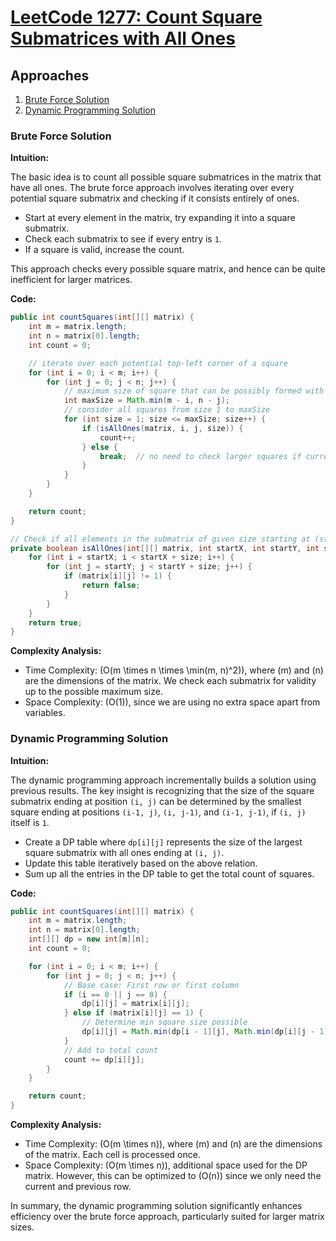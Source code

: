 # [LeetCode 1277: Count Square Submatrices with All Ones](https://leetcode.com/problems/count-square-submatrices-with-all-ones/)

## Approaches
1. [Brute Force Solution](#brute-force-solution)
2. [Dynamic Programming Solution](#dynamic-programming-solution)

### Brute Force Solution

**Intuition:**

The basic idea is to count all possible square submatrices in the matrix that have all ones. The brute force approach involves iterating over every potential square submatrix and checking if it consists entirely of ones.

- Start at every element in the matrix, try expanding it into a square submatrix.
- Check each submatrix to see if every entry is `1`.
- If a square is valid, increase the count.

This approach checks every possible square matrix, and hence can be quite inefficient for larger matrices.

**Code:**

```java
public int countSquares(int[][] matrix) {
    int m = matrix.length;
    int n = matrix[0].length;
    int count = 0;

    // iterate over each potential top-left corner of a square
    for (int i = 0; i < m; i++) {
        for (int j = 0; j < n; j++) {
            // maximum size of square that can be possibly formed with (i, j) as top-left corner
            int maxSize = Math.min(m - i, n - j);
            // consider all squares from size 1 to maxSize
            for (int size = 1; size <= maxSize; size++) {
                if (isAllOnes(matrix, i, j, size)) {
                    count++;
                } else {
                    break;  // no need to check larger squares if current one is not valid
                }
            }
        }
    }

    return count;
}

// Check if all elements in the submatrix of given size starting at (startX, startY) are ones
private boolean isAllOnes(int[][] matrix, int startX, int startY, int size) {
    for (int i = startX; i < startX + size; i++) {
        for (int j = startY; j < startY + size; j++) {
            if (matrix[i][j] != 1) {
                return false;
            }
        }
    }
    return true;
}
```

**Complexity Analysis:**

- Time Complexity: \(O(m \times n \times \min(m, n)^2)\), where \(m\) and \(n\) are the dimensions of the matrix. We check each submatrix for validity up to the possible maximum size.
- Space Complexity: \(O(1)\), since we are using no extra space apart from variables.

### Dynamic Programming Solution

**Intuition:**

The dynamic programming approach incrementally builds a solution using previous results. The key insight is recognizing that the size of the square submatrix ending at position `(i, j)` can be determined by the smallest square ending at positions `(i-1, j)`, `(i, j-1)`, and `(i-1, j-1)`, if `(i, j)` itself is `1`.

- Create a DP table where `dp[i][j]` represents the size of the largest square submatrix with all ones ending at `(i, j)`.
- Update this table iteratively based on the above relation.
- Sum up all the entries in the DP table to get the total count of squares.

**Code:**

```java
public int countSquares(int[][] matrix) {
    int m = matrix.length;
    int n = matrix[0].length;
    int[][] dp = new int[m][n];
    int count = 0;

    for (int i = 0; i < m; i++) {
        for (int j = 0; j < n; j++) {
            // Base case: First row or first column
            if (i == 0 || j == 0) {
                dp[i][j] = matrix[i][j];
            } else if (matrix[i][j] == 1) {
                // Determine min square size possible
                dp[i][j] = Math.min(dp[i - 1][j], Math.min(dp[i][j - 1], dp[i - 1][j - 1])) + 1;
            }
            // Add to total count
            count += dp[i][j];
        }
    }

    return count;
}
```

**Complexity Analysis:**

- Time Complexity: \(O(m \times n)\), where \(m\) and \(n\) are the dimensions of the matrix. Each cell is processed once.
- Space Complexity: \(O(m \times n)\), additional space used for the DP matrix. However, this can be optimized to \(O(n)\) since we only need the current and previous row.

In summary, the dynamic programming solution significantly enhances efficiency over the brute force approach, particularly suited for larger matrix sizes.

